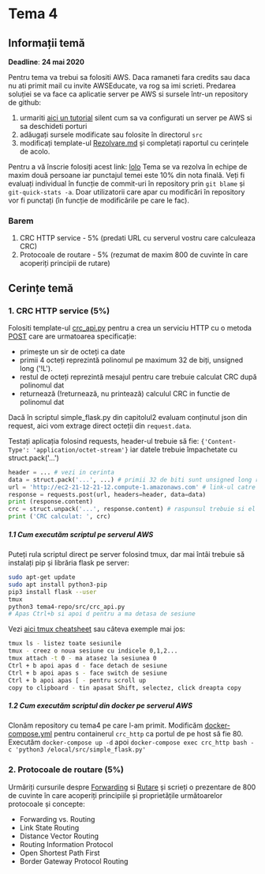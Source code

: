 # Tema 4

## Informații temă
**Deadline**: **24 mai 2020** 

Pentru tema va trebui sa folositi AWS. Daca ramaneti fara credits sau daca nu ati primit mail cu invite AWSEducate, va rog sa imi scrieti.
Predarea soluției se va face ca aplicatie server pe AWS si sursele într-un repository de github: 

1) urmariti [aici un tutorial](https://m.youtube.com/watch?v=MpBKali87YI) silent cum sa va configurati un server pe AWS si sa deschideti porturi
2) adăugați sursele modificate sau folosite în directorul `src`
2) modificați template-ul [Rezolvare.md](https://github.com/senisioi/tema4/blob/master/Rezolvare.md) și completați raportul cu cerințele de acolo.

Pentru a vă înscrie folosiți acest link: [lolo](https://lolo)
Tema se va rezolva în echipe de maxim două persoane iar punctajul temei este 10% din nota finală.
Veți fi evaluați individual în funcție de commit-uri în repository prin `git blame` și `git-quick-stats -a`. Doar utilizatorii care apar cu modificări în repository vor fi punctați (în funcție de modificările pe care le fac).

### Barem

1. CRC HTTP service - 5% (predati URL cu serverul vostru care calculeaza CRC)
2. Protocoale de routare - 5% (rezumat de maxim 800 de cuvinte în care acoperiți principii de rutare)

## Cerințe temă 

### 1. CRC HTTP service (5%)
Folositi template-ul [crc_api.py](https://github.com/senisioi/tema4/blob/master/src/crc_api.py) pentru a crea un serviciu HTTP cu o metoda [POST](https://www.w3schools.com/tags/ref_httpmethods.asp) care are urmatoarea specificație:

- primește un sir de octeți ca date
- primii 4 octeți reprezintă polinomul pe maximum 32 de biți, unsigned long ('!L').
- restul de octeți reprezintă mesajul pentru care trebuie calculat CRC după polinomul dat
- returnează (!returnează, nu printează) calculul CRC in functie de polinomul dat

Dacă în scriptul simple_flask.py din capitolul2 evaluam conținutul json din request, aici vom extrage direct octeții din `request.data`.

Testați aplicația folosind requests, header-ul trebuie să fie: `{'Content-Type': 'application/octet-stream'}` iar datele trebuie împachetate cu struct.pack('...')
```python
header = ... # vezi in cerinta
data = struct.pack('...', ...) # primii 32 de biti sunt unsigned long restul sunt octetii care reprezinta mesajul
url = 'http://ec2-21-12-21-12.compute-1.amazonaws.com' # link-ul catre serverul AWS
response = requests.post(url, headers=header, data=data)
print (response.content)
crc = struct.unpack('...', response.content) # raspunsul trebuie si el despachetat in funcie de cum a fost calculat
print ('CRC calculat: ', crc)
```

##### 1.1 Cum executăm scriptul pe serverul AWS
Puteți rula scriptul direct pe server folosind tmux, dar mai întâi trebuie să instalați pip și librăria flask pe server:
```bash
sudo apt-get update
sudo apt install python3-pip
pip3 install flask --user
tmux 
python3 tema4-repo/src/crc_api.py
# Apas Ctrl+b si apoi d pentru a ma detasa de sesiune
```
Vezi [aici tmux cheatsheet](https://tmuxcheatsheet.com/) sau câteva exemple mai jos: 
```bash
tmux ls - listez toate sesiunile
tmux - creez o noua sesiune cu indicele 0,1,2...
tmux attach -t 0 - ma atasez la sesiunea 0
Ctrl + b apoi apas d - face detach de sesiune
Ctrl + b apoi apas s - face switch de sesiune
Ctrl + b apoi apas [ - pentru scroll up
copy to clipboard - tin apasat Shift, selectez, click dreapta copy
```

##### 1.2 Cum executăm scriptul din docker pe serverul AWS
Clonăm repository cu tema4 pe care l-am primit. Modificăm [docker-compose.yml](https://github.com/senisioi/tema4/blob/master/docker-compose.yml) pentru containerul `crc_http` ca portul de pe host să fie 80.
Executăm `docker-compose up -d` apoi `docker-compose exec crc_http bash -c 'python3 /elocal/src/simple_flask.py'`



### 2. Protocoale de routare (5%)
Urmăriți cursurile despre [Forwarding](https://github.com/senisioi/computer-networks/tree/2020/curs#forwarding) si [Rutare](https://github.com/senisioi/computer-networks/tree/2020/curs#routing) și scrieți o prezentare de 800 de cuvinte în care acoperiți principiile și proprietățile următoarelor protocoale și concepte:

- Forwarding vs. Routing
- Link State Routing
- Distance Vector Routing
- Routing Information Protocol
- Open Shortest Path First
- Border Gateway Protocol Routing
